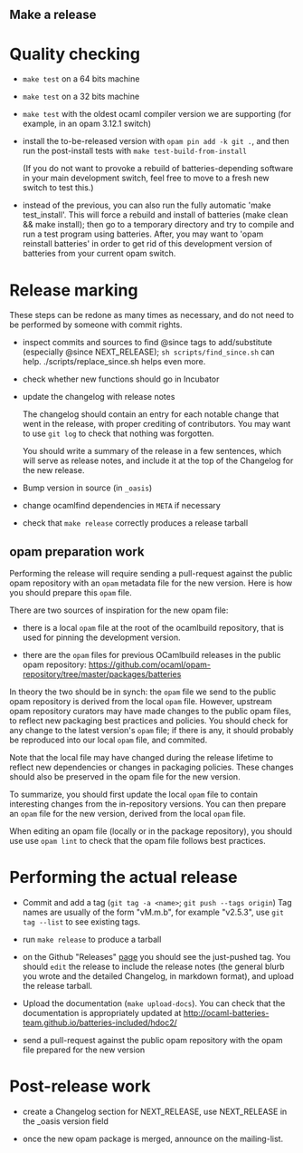 Make a release
--------------

# Quality checking

- `make test` on a 64 bits machine
- `make test` on a 32 bits machine

- `make test` with the oldest ocaml compiler version we are supporting
  (for example, in an opam 3.12.1 switch)

- install the to-be-released version with `opam pin add -k git .`, and
  then run the post-install tests with `make test-build-from-install`

  (If you do not want to provoke a rebuild of batteries-depending
  software in your main development switch, feel free to move to
  a fresh new switch to test this.)

- instead of the previous, you can also run the fully automatic
  'make test_install'. This will force a rebuild and install
  of batteries (make clean && make install);
  then go to a temporary directory and try to compile and run
  a test program using batteries.
  After, you may want to 'opam reinstall batteries' in order to get rid
  of this development version of batteries from your current opam switch.

# Release marking

These steps can be redone as many times as necessary, and do not need
to be performed by someone with commit rights.

- inspect commits and sources to find @since tags to add/substitute
  (especially @since NEXT_RELEASE); `sh scripts/find_since.sh` can
  help. ./scripts/replace_since.sh helps even more.

- check whether new functions should go in Incubator

- update the changelog with release notes

  The changelog should contain an entry for each notable change that
  went in the release, with proper crediting of contributors. You may
  want to use `git log` to check that nothing was forgotten.

  You should write a summary of the release in a few sentences, which
  will serve as release notes, and include it at the top of the
  Changelog for the new release.

- Bump version in source (in `_oasis`)

- change ocamlfind dependencies in `META` if necessary

- check that `make release` correctly produces a release tarball

## opam preparation work

Performing the release will require sending a pull-request against the
public opam repository with an `opam` metadata file for the new
version. Here is how you should prepare this `opam` file.

There are two sources of inspiration for the new opam file:

- there is a local `opam` file at the root of the ocamlbuild
  repository, that is used for pinning the development version.

- there are the `opam` files for previous OCamlbuild releases in the
  public opam repository:
  https://github.com/ocaml/opam-repository/tree/master/packages/batteries

In theory the two should be in synch: the `opam` file we send to the
public opam repository is derived from the local `opam` file. However,
upstream opam repository curators may have made changes to the public
opam files, to reflect new packaging best practices and policies. You
should check for any change to the latest version's `opam` file; if
there is any, it should probably be reproduced into our local `opam`
file, and commited.

Note that the local file may have changed during the release lifetime
to reflect new dependencies or changes in packaging policies. These
changes should also be preserved in the opam file for the new version.

To summarize, you should first update the local `opam` file to contain
interesting changes from the in-repository versions. You can then
prepare an `opam` file for the new version, derived from the local
`opam` file.

When editing an opam file (locally or in the package repository), you
should use use `opam lint` to check that the opam file follows best
practices.

# Performing the actual release

- Commit and add a tag (`git tag -a <name>`; `git push --tags origin`)
  Tag names are usually of the form "vM.m.b", for example "v2.5.3",
  use `git tag --list` to see existing tags.

- run `make release` to produce a tarball

- on the Github "Releases"
  [page](https://github.com/ocaml-batteries-team/batteries-included/releases)
  you should see the just-pushed tag. You should `edit` the release to
  include the release notes (the general blurb you wrote and the
  detailed Changelog, in markdown format), and upload the release
  tarball.

- Upload the documentation (`make upload-docs`). You can check that
  the documentation is appropriately updated at
  http://ocaml-batteries-team.github.io/batteries-included/hdoc2/

- send a pull-request against the public opam repository with the
  opam file prepared for the new version

# Post-release work

- create a Changelog section for NEXT_RELEASE,
  use NEXT_RELEASE in the _oasis version field

- once the new opam package is merged, announce on the mailing-list.
